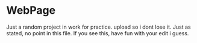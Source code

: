 # WebPage
Just a random project in work for practice. upload so i dont lose it.
Just as stated, no point in this file. If you see this, have fun with your edit i guess. 
